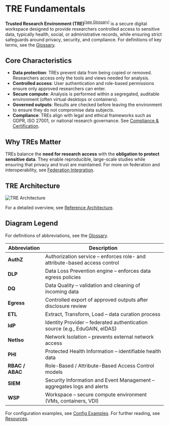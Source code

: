 
# TRE Fundamentals

**Trusted Research Environment (TRE)**<sup>[[see Glossary](appendices/glossary.md#tre-operator)]</sup> is a secure digital workspace designed to provide researchers controlled access to sensitive data, typically health, social, or administrative records, while ensuring strict safeguards around privacy, security, and compliance. For definitions of key terms, see the [Glossary](appendices/glossary.md).


## Core Characteristics
- **Data protection**: TREs prevent data from being copied or removed. Researchers access only the tools and views needed for analysis.  
- **Controlled access**: User authentication and role-based permissions ensure only approved researchers can enter.  
- **Secure compute**: Analysis is performed within a segregated, auditable environment (often virtual desktops or containers).  
- **Governed outputs**: Results are checked before leaving the environment to ensure they do not compromise data subjects.  
- **Compliance**: TREs align with legal and ethical frameworks such as GDPR, ISO 27001, or national research governance. See [Compliance & Certification](../compliance.md).


## Why TREs Matter
TREs balance the **need for research access** with the **obligation to protect sensitive data**. They enable reproducible, large-scale studies while ensuring that privacy and trust are maintained. For more on federation and interoperability, see [Federation Integration](../federation.md).


## TRE Architecture

![TRE Architecture](../images/tre_architecture_ops_docs.png)

For a detailed overview, see [Reference Architecture](appendices/reference-architecture.md).

## Diagram Legend

For definitions of abbreviations, see the [Glossary](appendices/glossary.md).

| Abbreviation | Description |
|---------------|-------------|
| **AuthZ** | Authorization service – enforces role- and attribute-based access control |
| **DLP** | Data Loss Prevention engine – enforces data egress policies |
| **DQ** | Data Quality – validation and cleaning of incoming data |
| **Egress** | Controlled export of approved outputs after disclosure review |
| **ETL** | Extract, Transform, Load – data curation process |
| **IdP** | Identity Provider – federated authentication source (e.g., EduGAIN, eIDAS) |
| **NetIso** | Network Isolation – prevents external network access |
| **PHI** | Protected Health Information – identifiable health data |
| **RBAC / ABAC** | Role-Based / Attribute-Based Access Control models |
| **SIEM** | Security Information and Event Management – aggregates logs and alerts |
| **WSP** | Workspace – secure compute environment (VMs, containers, VDI) |

For configuration examples, see [Config Examples](appendices/config-examples.md). For further reading, see [Resources](appendices/resources.md).